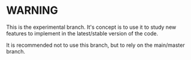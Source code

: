 # WARNING

This is the experimental branch. It's concept is to use it to study new features to implement in the latest/stable version of the code.

It is recommended not to use this branch, but to rely on the main/master branch.
